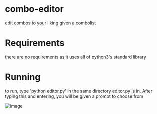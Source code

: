 # combo-editor
edit combos to your liking given a combolist

# Requirements
there are no requirements as it uses all of python3's standard library

# Running
to run, type 'python editor.py' in the same directory editor.py is in. After typing this and entering, you will be given a prompt to choose from

![image](https://user-images.githubusercontent.com/113957143/219968017-0ce505a7-2075-4b0d-88f5-e0e489151f4b.png)
